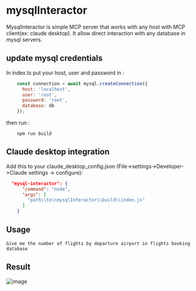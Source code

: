 # mysqlInteractor
MysqlInteractor is simple MCP server that works with any host with MCP client(ex: claude desktop). It allow direct interaction with any database in mysql servers.

## update  mysql credentials ##

In index.ts put your host, user and password in :

```js
    const connection = await mysql.createConnection({
      host: 'localhost',
      user: 'root',
      password: 'root',
      database: db
    });
```
then run :

```text
    npm run build
```

## Claude desktop integration ##
Add this to your claude_desktop_config.json (File->settings->Developer->Claude settings -> configure):

```json
  "mysql-interactor": {
      "command": "node",
      "args": [
        "path\\to\\mysqlInteractor\\build\\index.js"
      ]
    }
```

## Usage ## 
```text
Give me the number of flights by departure airport in flights booking database
```

## Result ##
![image](https://github.com/user-attachments/assets/c363caf3-eaba-45ac-a54a-135da16c3209)
